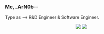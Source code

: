 ### Me, _ArN0b--

Type as --> R&D Engineer & Software Engineer.  

<p align="center">
  <img src ="https://github-readme-stats.vercel.app/api?username=stupidArnob&show_icons=true&count_private=true&include_all_commits=true&hide_border=true&hide=issues,contribs">
  <img src ="https://github-readme-stats.vercel.app/api/top-langs/?username=stupidArnob&layout=compact&hide_border=true&langs_count=10&hide=html,css">
</p>
